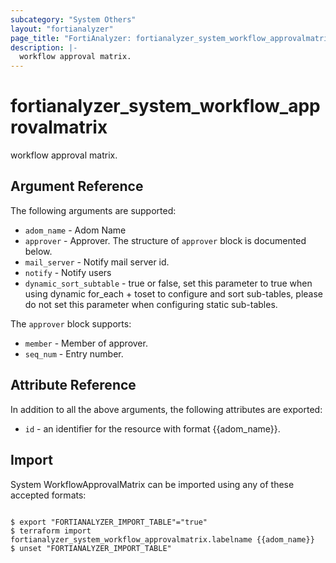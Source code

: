 ```yaml
---
subcategory: "System Others"
layout: "fortianalyzer"
page_title: "FortiAnalyzer: fortianalyzer_system_workflow_approvalmatrix"
description: |-
  workflow approval matrix.
---
```


# fortianalyzer_system_workflow_approvalmatrix
workflow approval matrix.

## Argument Reference


The following arguments are supported:


* `adom_name` - Adom Name
* `approver` - Approver. The structure of `approver` block is documented below.
* `mail_server` - Notify mail server id.
* `notify` - Notify users
* `dynamic_sort_subtable` - true or false, set this parameter to true when using dynamic for_each + toset to configure and sort sub-tables, please do not set this parameter when configuring static sub-tables.

The `approver` block supports:

* `member` - Member of approver.
* `seq_num` - Entry number.


## Attribute Reference

In addition to all the above arguments, the following attributes are exported:
* `id` - an identifier for the resource with format {{adom_name}}.

## Import

System WorkflowApprovalMatrix can be imported using any of these accepted formats:
```

$ export "FORTIANALYZER_IMPORT_TABLE"="true"
$ terraform import fortianalyzer_system_workflow_approvalmatrix.labelname {{adom_name}}
$ unset "FORTIANALYZER_IMPORT_TABLE"
```

